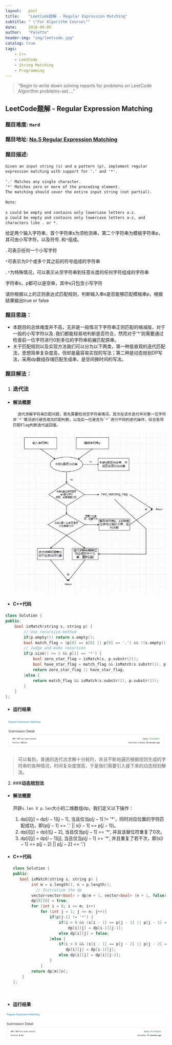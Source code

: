 ```yaml
---
layout:   post
title:    "LeetCode题解 - Regular Expression Matching"
subtitle: " \"For Algorithm Course\""
date:     2018-09-05
author:   "Palette"
header-img: "img/leetcode.jpg"
catalog: true
tags:
    - C++
    - LeetCode
    - String Matching
    - Programming
---
```


> "Begin to write down solving reports for problems on LeetCode Algorithm problems-set...."

## LeetCode题解 - Regular Expression Matching
### 题目难度: `Hard`
### 题目地址: [No.5  Regular Expression Matching](https://leetcode.com/problems/regular-expression-matching/description/)
### 题目描述:
```
Given an input string (s) and a pattern (p), implement regular expression matching with support for '.' and '*'.

'.' Matches any single character.
'*' Matches zero or more of the preceding element.
The matching should cover the entire input string (not partial).

Note:

s could be empty and contains only lowercase letters a-z.
p could be empty and contains only lowercase letters a-z, and characters like . or *.
```
给定两个输入字符串，首个字符串s为须检测串，第二个字符串为模板字符串p，其可由小写字符，以及符号`.`和`*`组成。

`.`可表示任何一个小写字符

`*`可表示为0个或多个其之前的符号组成的字符串

`.*`为特殊情况，可以表示从空字符串到任意长度的任何字符组成的字符串

字符串s，p都可以是空串，其中s只包含小写字符

请你根据以上的正则表达式匹配规则，判断输入串s是否能够匹配模板串p，根据结果输出true or false

### 题目思路：
* 本题目的总体难度并不高，无非是一般情况下字符串正则匹配的缩减版，对于一般的小写字符以及`.`我们都能轻易地判断是否符合，然而对于'*'则需要通过检查前一位字符进行0到多位的字符串拓展匹配原串。
* 关于匹配规则以及实现方法我们可以分为以下两类，第一种是直观的迭代匹配法，思想简单复杂度高，但却是最容易实现的写法；第二种是动态规划DP写法，采用dp数组存储匹配生成串，是空间换时间的写法。

### 题目解法：
1. ### **迭代法**
* #### 解法概要
		迭代求解字符串匹配问题，首先需要检测空字符串情况，其次在该步迭代中对第一位字符非`*`情况进行是否成功匹配判断，以及后一位是否为`*`进行不同的迭代操作，综合各项匹配Flag判断迭代返回值。
	![img](/img/leetcode-1-1.jpg)

* #### C++代码
```c++
class Solution {
public:
    bool isMatch(string s, string p) {
        // Use recursive method
        if(p.empty()) return s.empty();
        bool match_flag = (p[0] == s[0] || p[0] == '.') && !(s.empty());
        // Judge and make recursion
        if(p.size() >= 2 && p[1] == '*') {
            bool zero_star_flag = isMatch(s, p.substr(2));
            bool have_star_flag = match_flag && isMatch(s.substr(1), p);
            return zero_star_flag || have_star_flag;
        }else {
            return match_flag && isMatch(s.substr(1), p.substr(1));
        }
    }
};
```

* #### 运行结果
![img](/img/leetcode-1-2.jpg)

> 可以看到，普通的迭代法求解十分耗时，并且不断地遍历根据规则生成的字符串的各种情况，时间复杂度很高，于是我们需要引入接下来的动态规划解法。

2. ###**动态规划法**
* #### 解法概要

  开辟`s.len X p.len`大小的二维数组dp，我们定义以下操作：

  1. dp$[i][j]$  = dp$[i-1][j-1]$, 当且仅当p$[j-1]$ != '*'，同时对应位置的字符匹配成功，即(p$[j-1]$ == '.' || s$[i-1]$ == p$[j-1]$)。
  2. dp$[i][j]$ = dp$[i][j-2]$, 当且仅当p$[j-1]$ == '*', 并且该替位符重复了0次。
  3. dp$[i][j]$ = dp$[i-1][j]$, 当且仅当p$[j-1]$ == '*', 并且重复了若干次，即(s$[i-1]$ == p$[j-2]$ || p$[j-2]$ == '.')

* #### C++代码

  ```c++
  class Solution {
  public:
     bool isMatch(string s, string p) {
          int m = s.length(), n = p.length(); 
         	// Initialize the dp
          vector<vector<bool> > dp(m + 1, vector<bool> (n + 1, false));
          dp[0][0] = true;
          for (int i = 0; i <= m; i++)
              for (int j = 1; j <= n; j++){
                  if(p[j-1] != '*') {
                      if(i > 0 && (s[i - 1] == p[j - 1] || p[j - 1] == '.'))
                          dp[i][j] = dp[i-1][j-1];
                      else dp[i][j] = false;
                  }else {
                      if(i > 0 && (s[i - 1] == p[j - 2] || p[j - 2] == '.')
                         dp[i][j] = dp[i-1][j];
                      else dp[i][j] = dp[i][j-2];
                  }
              }
          return dp[m][n];
      }
  };
  ```

  ​

* #### 运行结果

![img](/img/leetcode-1-3.jpg)